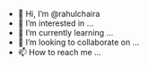 - 👋 Hi, I’m @rahulchaira
- 👀 I’m interested in ...
- 🌱 I’m currently learning ...
- 💞️ I’m looking to collaborate on ...
- 📫 How to reach me ...

<!---
rahulchaira/rahulchaira is a ✨ special ✨ repository because its `README.md` (this file) appears on your GitHub profile.
You can click the Preview link to take a look at your changes.
--->
